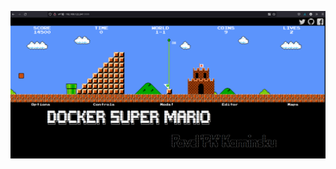 ![alt text](https://github.com/RusMephist/tensor-homework/blob/main/images/Screenshot_20220301_043208.png?raw=true)
